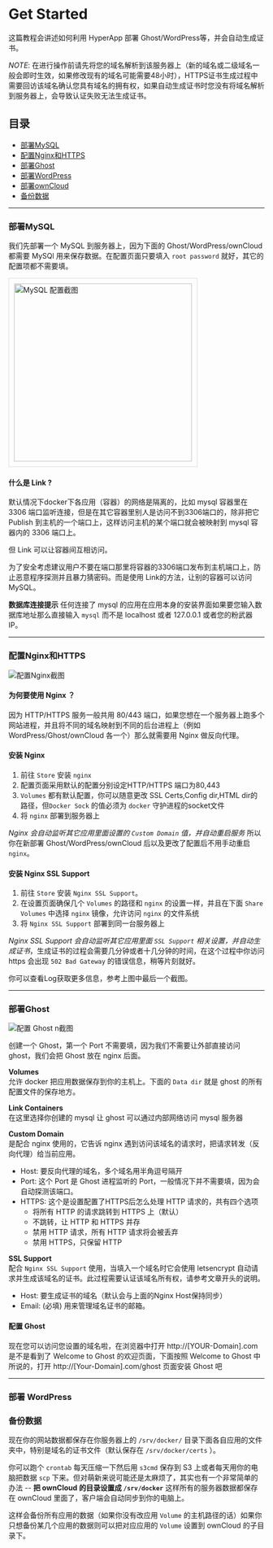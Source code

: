 # Get Started

这篇教程会讲述如何利用 HyperApp 部署 Ghost/WordPress等，并会自动生成证书。

*NOTE*: 在进行操作前请先将您的域名解析到该服务器上（新的域名或二级域名一般会即时生效，如果修改现有的域名可能需要48小时），HTTPS证书生成过程中需要回访该域名确认您具有域名的拥有权，如果自动生成证书时您没有将域名解析到服务器上，会导致认证失败无法生成证书。


## 目录

* [部署MySQL](#部署mysql)
* [配置Nginx和HTTPS](#配置nginx和https)
* [部署Ghost](#部署ghost)
* [部署WordPress](#部署wordpress)
* [部署ownCloud](#部署owncloud])
* [备份数据](#备份数据)

---

### 部署MySQL

我们先部署一个 MySQL 到服务器上，因为下面的 Ghost/WordPress/ownCloud 都需要 MySQl 用来保存数据。在配置页面只要填入 `root password` 就好，其它的配置项都不需要填。

<img src="https://github.com/waylybaye/HyperApp-Guide/raw/master/images/get-start/mysql-setup.png" width="350" style="border: 1px solid #ddd;padding: 10px;" alt="MySQL 配置截图"/>

#### 什么是 Link ?

默认情况下docker下各应用（容器）的网络是隔离的，比如 mysql 容器里在 3306 端口监听连接，但是在其它容器里别人是访问不到3306端口的，除非把它 Publish 到主机的一个端口上，这样访问主机的某个端口就会被映射到 mysql 容器内的 3306 端口上。 

但 Link 可以让容器间互相访问。  

为了安全考虑建议用户不要在端口那里将容器的3306端口发布到主机端口上，防止恶意程序探测并且暴力猜密码。而是使用 Link的方法，让别的容器可以访问 MySQL。

**数据库连接提示** 任何连接了 mysql 的应用在应用本身的安装界面如果要您输入数据库地址那么直接输入 `mysql` 而不是 localhost 或者 127.0.0.1 或者您的粉武器IP。

---

### 配置Nginx和HTTPS

![配置Nginx截图](https://github.com/waylybaye/HyperApp-Guide/raw/master/images/get-start/nginx-bundle.png "配置 Nginx 和 SSL")

#### 为何要使用 Nginx ？

因为 HTTP/HTTPS 服务一般共用 80/443 端口，如果您想在一个服务器上跑多个网站进程，并且将不同的域名映射到不同的后台进程上（例如WordPress/Ghost/ownCloud 各一个）那么就需要用 Nginx 做反向代理。


#### 安装 Nginx

1. 前往 `Store` 安装 `nginx`
2. 配置页面采用默认的配置分别设定HTTP/HTTPS 端口为80,443
3. `Volumes` 都有默认配置，你可以随意更改 SSL Certs,Config dir,HTML dir的路径，但`Docker Sock` 的值必须为 `docker` 守护进程的socket文件
3. 将 `nginx` 部署到服务器上

*Nginx 会自动监听其它应用里面设置的 `Custom Domain` 值，并自动重启服务* 所以你在新部署 Ghost/WordPress/ownCloud 后以及更改了配置后不用手动重启 `nginx`。  


#### 安装 Nginx SSL Support

1. 前往 `Store` 安装 `Nginx SSL Support`。
2. 在设置页面确保几个 `Volumes` 的路径和 `nginx` 的设置一样，并且在下面 `Share Volumes` 中选择 `nginx` 镜像，允许访问 `nginx` 的文件系统
3. 将 `Nginx SSL Support` 部署到同一台服务器上

*Nginx SSL Support 会自动监听其它应用里面 `SSL Support` 相关设置，并自动生成证书*，生成证书的过程会需要几分钟或者十几分钟的时间，在这个过程中你访问 https 会出现 `502 Bad Gateway` 的错误信息，稍等片刻就好。

你可以查看Log获取更多信息，参考上图中最后一个截图。

---

### 部署Ghost

![配置 Ghost n截图](https://github.com/waylybaye/HyperApp-Guide/raw/master/images/get-start/ghost-bundle.png "配置 Ghost")

创建一个 Ghost，第一个 Port 不需要填，因为我们不需要让外部直接访问 ghost，我们会把 Ghost 放在 nginx 后面。

**Volumes**  
允许 docker 把应用数据保存到你的主机上。下面的 `Data dir` 就是 ghost 的所有配置文件的保存地方。

**Link Containers**  
在这里选择你创建的 mysql 让 ghost 可以通过内部网络访问 mysql 服务器


**Custom Domain**  
是配合 nginx 使用的，它告诉 nginx 遇到访问该域名的请求时，把请求转发（反向代理）给当前应用。

* Host: 要反向代理的域名，多个域名用半角逗号隔开
* Port: 这个 Port 是 Ghost 进程监听的 Port，一般情况下并不需要填，因为会自动探测该端口。
* HTTPS: 这个是设置配置了HTTPS后怎么处理 HTTP 请求的，共有四个选项
    * 将所有 HTTP 的请求跳转到 HTTPS 上（默认）
    * 不跳转，让 HTTP 和 HTTPS 并存
    * 禁用 HTTP 请求，所有 HTTP 请求将会被丢弃
    * 禁用 HTTPS，只保留 HTTP

**SSL Support**  
配合 `Nginx SSL Support` 使用，当填入一个域名时它会使用 letsencrypt 自动请求并生成该域名的证书。此过程需要认证该域名所有权，请参考文章开头的说明。

* Host: 要生成证书的域名（默认会与上面的Nginx Host保持同步）
* Email: (必填) 用来管理域名证书的邮箱。 

#### 配置 Ghost

现在您可以访问您设置的域名啦，在浏览器中打开 http://[YOUR-Domain].com 是不是看到了 Welcome to Ghost 的欢迎页面，下面按照 Welcome to Ghost 中所说的，打开 http://[Your-Domain].com/ghost 页面安装 Ghost 吧

---

### 部署 WordPress


### 备份数据

现在你的网站数据都保存在你服务器上的 `/srv/docker/` 目录下面各自应用的文件夹中，特别是域名的证书文件（默认保存在 `/srv/docker/certs` ）。

你可以跑个 `crontab` 每天压缩一下然后用 `s3cmd` 保存到 S3 上或者每天用你的电脑把数据 `scp` 下来。但对萌新来说可能还是太麻烦了，其实也有一个非常简单的办法 -- **把 ownCloud 的目录设置成 `/srv/docker`** 这样所有的服务器数据都保存在 ownCloud 里面了，客户端会自动同步到你的电脑上。

这样会备份所有应用的数据（如果你没有改应用 `Volume` 的主机路径的话）如果你只想备份某几个应用的数据则可以把对应应用的 `Volume` 设置到 ownCloud 的子目录下。




